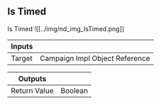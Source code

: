 ## Is Timed
Is Timed
![[../img/nd_img_IsTimed.png]]

|Inputs||
|--|--|
| Target | Campaign Impl Object Reference |

|Outputs||
|--|--|
| Return Value | Boolean |
